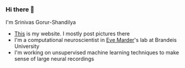 ### Hi there 👋

I'm Srinivas Gorur-Shandilya

- [This](https://srinivas.gs/) is my website. I mostly post pictures there
- I'm a computational neuroscientist in [Eve Marder](https://en.wikipedia.org/wiki/Eve_Marder)'s lab at Brandeis University
- I'm working on unsupervised machine learning techniques to make sense of large neural recordings

